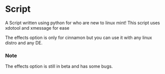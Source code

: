 # Script

A Script written using python for who are new to linux mint!
This script uses xdotool and xmessage for ease

The effects option is only for cinnamon but
you can use it with any linux distro and any DE.

### Note
The effects option is still in beta and has some bugs.
